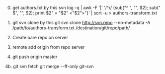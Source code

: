 0. get authors.txt
by this
    svn log -q | awk -F '|' '/^r/ {sub("^ ", "", $2); sub(" $", "", $2); print $2" = "$2" <"$2">"}' | sort -u > authors-transform.txt

1. git svn clone
by this
    git svn clone http://svn.repo --no-metadata -A /path/to/authors-transform.txt /destination/git/repo/path/

2. Create bare repo on server

3. remote add origin from repo server

4. git push origin master

4b. git svn fetch
git merge --ff-only git-svn
